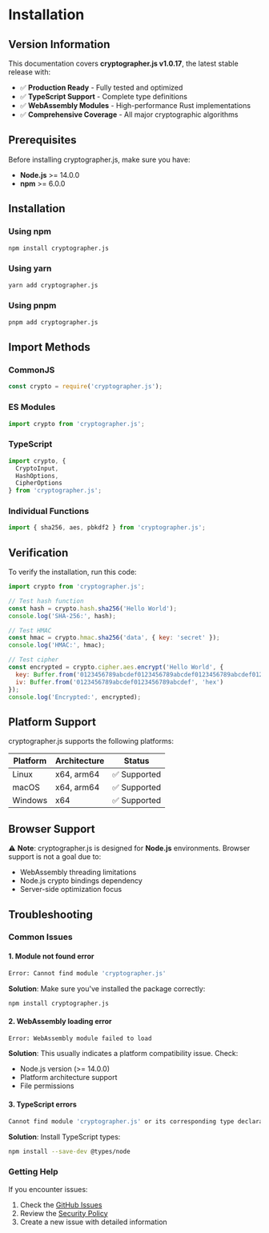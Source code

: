# Installation

## Version Information

This documentation covers **cryptographer.js v1.0.17**, the latest stable release with:

- ✅ **Production Ready** - Fully tested and optimized
- ✅ **TypeScript Support** - Complete type definitions
- ✅ **WebAssembly Modules** - High-performance Rust implementations
- ✅ **Comprehensive Coverage** - All major cryptographic algorithms

## Prerequisites

Before installing cryptographer.js, make sure you have:

- **Node.js** >= 14.0.0
- **npm** >= 6.0.0

## Installation

### Using npm

```bash
npm install cryptographer.js
```

### Using yarn

```bash
yarn add cryptographer.js
```

### Using pnpm

```bash
pnpm add cryptographer.js
```

## Import Methods

### CommonJS

```javascript
const crypto = require('cryptographer.js');
```

### ES Modules

```javascript
import crypto from 'cryptographer.js';
```

### TypeScript

```typescript
import crypto, {
  CryptoInput,
  HashOptions,
  CipherOptions
} from 'cryptographer.js';
```

### Individual Functions

```javascript
import { sha256, aes, pbkdf2 } from 'cryptographer.js';
```

## Verification

To verify the installation, run this code:

```javascript
import crypto from 'cryptographer.js';

// Test hash function
const hash = crypto.hash.sha256('Hello World');
console.log('SHA-256:', hash);

// Test HMAC
const hmac = crypto.hmac.sha256('data', { key: 'secret' });
console.log('HMAC:', hmac);

// Test cipher
const encrypted = crypto.cipher.aes.encrypt('Hello World', {
  key: Buffer.from('0123456789abcdef0123456789abcdef0123456789abcdef0123456789abcdef', 'hex'),
  iv: Buffer.from('0123456789abcdef0123456789abcdef', 'hex')
});
console.log('Encrypted:', encrypted);
```

## Platform Support

cryptographer.js supports the following platforms:

| Platform | Architecture | Status |
|----------|--------------|---------|
| Linux | x64, arm64 | ✅ Supported |
| macOS | x64, arm64 | ✅ Supported |
| Windows | x64 | ✅ Supported |

## Browser Support

⚠️ **Note**: cryptographer.js is designed for **Node.js** environments. Browser support is not a goal due to:

- WebAssembly threading limitations
- Node.js crypto bindings dependency
- Server-side optimization focus

## Troubleshooting

### Common Issues

#### 1. Module not found error

```bash
Error: Cannot find module 'cryptographer.js'
```

**Solution**: Make sure you've installed the package correctly:

```bash
npm install cryptographer.js
```

#### 2. WebAssembly loading error

```bash
Error: WebAssembly module failed to load
```

**Solution**: This usually indicates a platform compatibility issue. Check:

- Node.js version (>= 14.0.0)
- Platform architecture support
- File permissions

#### 3. TypeScript errors

```bash
Cannot find module 'cryptographer.js' or its corresponding type declarations
```

**Solution**: Install TypeScript types:

```bash
npm install --save-dev @types/node
```

### Getting Help

If you encounter issues:

1. Check the [GitHub Issues](https://github.com/wstran/cryptographer/issues)
2. Review the [Security Policy](https://github.com/wstran/cryptographer/blob/main/SECURITY.md)
3. Create a new issue with detailed information